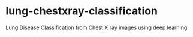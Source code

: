# lung-chestxray-classification
Lung Disease Classification from Chest X ray images using deep learning 

